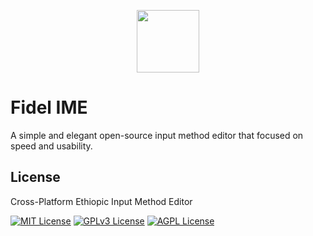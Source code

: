 <p align="center"><img src="https://github.com/lazyCoder-max/FidelIME/blob/master/FidelIME.Fidel/Assets/logo.ico" width="100" height="100"></p>

# Fidel IME

A simple and elegant open-source input method editor that focused on speed and usability.


## License

Cross-Platform Ethiopic Input Method Editor

[![MIT License](https://img.shields.io/badge/License-MIT-green.svg)](https://choosealicense.com/licenses/mit/)
[![GPLv3 License](https://img.shields.io/badge/License-GPL%20v3-yellow.svg)](https://opensource.org/licenses/)
[![AGPL License](https://img.shields.io/badge/license-AGPL-blue.svg)](http://www.gnu.org/licenses/agpl-3.0)



